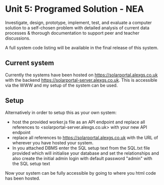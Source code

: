 # Unit 5: Programed Solution - NEA

Investigate, design, prototype, implement, test, and evaluate a computer solution to a self-chosen problem with detailed analysis of current data processes & thorough documentation to support peer and teacher discussions.

A full system code listing will be available in the final release of this system.

## Current system

Currently the systems have been hosted on <https://solarportal.alexgs.co.uk> with the backend <https://solarportal-server.alexgs.co.uk>. This is accessible via the WWW and my setup of the system can be used.

## Setup

Alternatively in order to setup this as your own system: 
- host the provided worker.js file as an API endpoint and replace all references to <solarportal-server.alexgs.co.uk> with your new API endpoint
- replace all references to <https://solarportal.alexgs.co.uk> with the URL of wherever you have hosted your system. 
- In you attached DBMS enter the SQL setup text from the SQL.txt file provided which will initialise your database and set the relationships and also create the initial admin login with default password "admin" with the SQL setup text

Now your system can be fully accessible by going to where you html code has been hosted.
